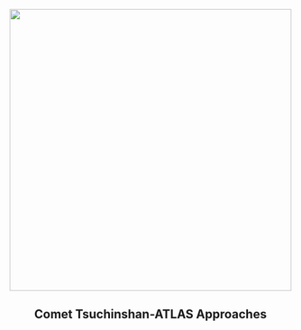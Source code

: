 
<p align="center"><img src="https://apod.nasa.gov/apod/image/2409/Comet23A3_Valente_960.jpg" width="500" height="500"></p>
<h2 align="center"> Comet Tsuchinshan-ATLAS Approaches </h2>
